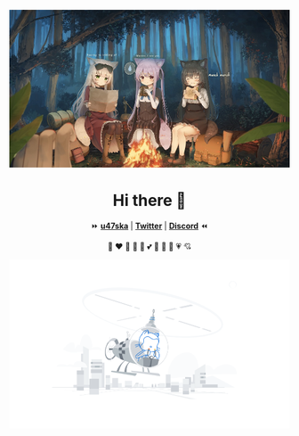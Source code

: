 <p align="center">
  <a href="https://u47ska.github.io"><img src="bbd7tenjry5ijk5.jpg" alt="Banner"></a>
</p>

<h1 align="center">Hi there 👋</h1>

<p align="center">
  ⏩
  <strong><a href="https://u47ska.github.io">u47ska</a></strong> |
  <strong><a href="https://twitter.com/">Twitter</a></strong> |
  <strong><a href="https://discord.com/">Discord</a></strong>	
  ⏪
</p>

<p align="center">💛 ❤️ 💓 💞 💜 💕 💖 💙 💚 💗 💘</p>

![Created their first repository](profile-first-repo.svg "Created their first repository")



<!--
**u47ska/u47ska** is a ✨ _special_ ✨ repository because its `README.md` (this file) appears on your GitHub profile.

Here are some ideas to get you started:

- 🔭 I’m currently working on ...
- 🌱 I’m currently learning ...
- 👯 I’m looking to collaborate on ...
- 🤔 I’m looking for help with ...
- 💬 Ask me about ...
- 📫 How to reach me: ...
- 😄 Pronouns: ...
- ⚡ Fun fact: ...
-->
